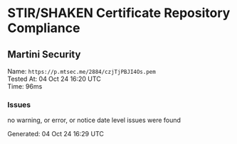 # STIR/SHAKEN Certificate Repository Compliance

## Martini Security

Name: `https://p.mtsec.me/2884/czjTjPBJI4Os.pem`\
Tested At: 04 Oct 24 16:20 UTC\
Time: 96ms

### Issues

no warning, or error, or notice date level issues were found

Generated: 04 Oct 24 16:29 UTC